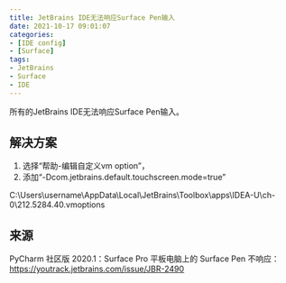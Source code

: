 ```yaml
---
title: JetBrains IDE无法响应Surface Pen输入
date: 2021-10-17 09:01:07
categories:
- [IDE config]
- [Surface]
tags:
- JetBrains
- Surface
- IDE
---
```


所有的JetBrains IDE无法响应Surface Pen输入。

<!-- more -->

## 解决方案

1. 选择“帮助-编辑自定义vm option”，
2. 添加“-Dcom.jetbrains.default.touchscreen.mode=true”

C:\Users\username\AppData\Local\JetBrains\Toolbox\apps\IDEA-U\ch-0\212.5284.40.vmoptions

## 来源

PyCharm 社区版 2020.1：Surface Pro 平板电脑上的 Surface Pen 不响应：https://youtrack.jetbrains.com/issue/JBR-2490
